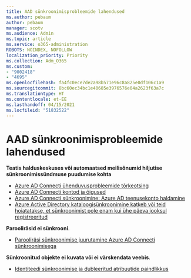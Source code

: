 ```yaml
---
title: AAD sünkroonimisprobleemide lahendused
ms.author: pebaum
author: pebaum
manager: scotv
ms.audience: Admin
ms.topic: article
ms.service: o365-administration
ROBOTS: NOINDEX, NOFOLLOW
localization_priority: Priority
ms.collection: Adm_O365
ms.custom:
- "9002418"
- "4695"
ms.openlocfilehash: fa4fc0ece7de2a98b571e96c8a825e0df106c1a9
ms.sourcegitcommit: 8bc60ec34bc1e40685e3976576e04a2623f63a7c
ms.translationtype: HT
ms.contentlocale: et-EE
ms.lasthandoff: 04/15/2021
ms.locfileid: "51832522"
---
```

# <a name="solutions-for-aad-synchronization-problems"></a>AAD sünkroonimisprobleemide lahendused

**Teatis halduskeskuses või automaatsed meilisõnumid hiljutise sünkroonimissündmuse puudumise kohta**

- [Azure AD Connecti ühenduvusprobleemide tõrkeotsing](https://docs.microsoft.com/azure/active-directory/hybrid/tshoot-connect-connectivity)
- [Azure AD Connecti kontod ja õigused](https://go.microsoft.com/fwlink/p/?LinkId=820598)
- [Azure AD Connecti sünkroonimine: Azure AD teenusekonto haldamine](https://docs.microsoft.com/azure/active-directory/hybrid/how-to-connect-azureadaccount)
- [Azure Active Directory kataloogisünkroonimine katkeb või teid hoiatatakse, et sünkroonimist pole enam kui ühe päeva jooksul registreeritud](https://support.microsoft.com/help/2882421/directory-synchronization-to-azure-active-directory-stops-or-you-re-warned-that-sync-hasn-t-registered-in-more-than-a-day)
 
**Parooliräsid ei sünkrooni**.

- [Parooliräsi sünkroonimise juurutamine Azure AD Connecti sünkroonimisega](https://docs.microsoft.com/azure/active-directory/hybrid/how-to-connect-password-hash-synchronization)

**Sünkroonitud objekte ei kuvata või ei värskendata veebis**.

- [Identiteedi sünkroonimise ja dubleeritud atribuutide paindlikkus](https://docs.microsoft.com/azure/active-directory/hybrid/how-to-connect-syncservice-duplicate-attribute-resiliency)
